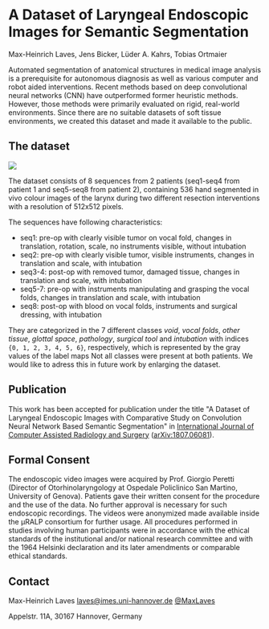# A Dataset of Laryngeal Endoscopic Images for Semantic Segmentation

Max-Heinrich Laves, Jens Bicker, Lüder A. Kahrs, Tobias Ortmaier

Automated segmentation of anatomical structures in medical image analysis is a prerequisite for autonomous diagnosis as well as various computer and robot aided interventions.
Recent methods based on deep convolutional neural networks (CNN) have outperformed former heuristic methods.
However, those methods were primarily evaluated on rigid, real-world environments.
Since there are no suitable datasets of soft tissue environments, we created
this dataset and made it available to the public.

## The dataset

<img src="https://raw.githubusercontent.com/imesluh/vocalfolds/master/dataset_description.png">

The dataset consists of 8 sequences from 2 patients (seq1-seq4 from patient 1
and seq5-seq8 from patient 2), containing 536 hand segmented in vivo colour
images of the larynx during two different resection interventions with a
resolution of 512x512 pixels.

The sequences have following characteristics:

* seq1: pre-op with clearly visible tumor on vocal fold, changes in translation,
  rotation, scale, no instruments visible, without intubation
* seq2: pre-op with clearly visible tumor, visible instruments, changes in
  translation and scale, with intubation
* seq3-4: post-op with removed tumor, damaged tissue, changes in translation and
  scale, with intubation
* seq5-7: pre-op with instruments manipulating and grasping the vocal folds,
  changes in translation and scale, with intubation
* seq8: post-op with blood on vocal folds, instruments and surgical dressing,
  with intubation

They are categorized in the 7 different classes *void*, *vocal folds*, *other tissue*, *glottal space*, *pathology*, *surgical tool* and *intubation* with indices `{0, 1, 2, 3, 4, 5, 6}`, respectively, which is represented by the gray values of the label maps
Not all classes were present at both patients. We
would like to adress this in future work by enlarging the dataset.

## Publication

This work has been accepted for publication under the title "A Dataset of
Laryngeal Endoscopic Images with Comparative Study on Convolution Neural Network
Based Semantic Segmentation" in [International Journal of Computer Assisted
Radiology and Surgery](http://www.springer.com/medicine/radiology/journal/11548) ([arXiv:1807.06081](https://arxiv.org/abs/1807.06081)).

## Formal Consent

The endoscopic video images were acquired by Prof. Giorgio Peretti (Director of
Otorhinolaryngology at Ospedale Policlinico San Martino, University of Genova).
Patients gave their written consent for the procedure and the use of the data.
No further approval is necessary for such endoscopic recordings. The videos were
anonymized made available inside the μRALP consortium for further usage. All
procedures performed in studies involving human participants were in accordance
with the ethical standards of the institutional and/or national research
committee and with the 1964 Helsinki declaration and its later amendments or
comparable ethical standards.

## Contact

Max-Heinrich Laves 
[laves@imes.uni-hannover.de](mailto:laves@imes.uni-hannover.de) 
[@MaxLaves](https://twitter.com/MaxLaves)

Appelstr. 11A, 30167 Hannover, Germany
